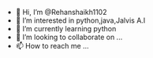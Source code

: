 - 👋 Hi, I’m @Rehanshaikh1102
- 👀 I’m interested in python,java,Jalvis A.I
- 🌱 I’m currently learning python
- 💞️ I’m looking to collaborate on ...
- 📫 How to reach me ...

<!---
Rehanshaikh1102/Rehanshaikh1102 is a ✨ special ✨ repository because its `README.md` (this file) appears on your GitHub profile.
You can click the Preview link to take a look at your changes.
--->

